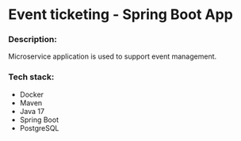 # Event ticketing - Spring Boot App

### Description:
Microservice application is used to support event management.

### Tech stack:
* Docker
* Maven
* Java 17
* Spring Boot
* PostgreSQL

### 
